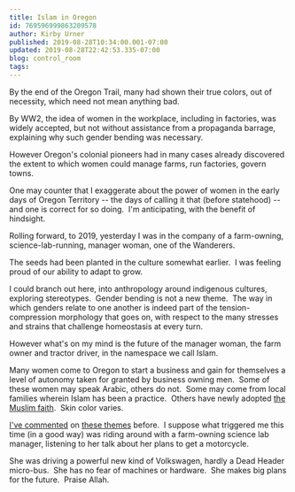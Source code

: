 ```yaml
---
title: Islam in Oregon
id: 769596999863209578
author: Kirby Urner
published: 2019-08-28T10:34:00.001-07:00
updated: 2019-08-28T22:42:53.335-07:00
blog: control_room
tags: 
---
```


[](https://www.flickr.com/photos/kirbyurner/48636798508/in/dateposted-public/)

By the end of the Oregon Trail, many had shown their true colors, out of necessity, which need not mean anything bad.

By WW2, the idea of women in the workplace, including in factories, was widely accepted, but not without assistance from a propaganda barrage, explaining why such gender bending was necessary.

However Oregon's colonial pioneers had in many cases already discovered the extent to which women could manage farms, run factories, govern towns.

One may counter that I exaggerate about the power of women in the early days of Oregon Territory -- the days of calling it that (before statehood) -- and one is correct for so doing.  I'm anticipating, with the benefit of hindsight.

Rolling forward, to 2019, yesterday I was in the company of a farm-owning, science-lab-running, manager woman, one of the Wanderers.

The seeds had been planted in the culture somewhat earlier.  I was feeling proud of our ability to adapt to grow.

I could branch out here, into anthropology around indigenous cultures, exploring stereotypes.  Gender bending is not a new theme.  The way in which genders relate to one another is indeed part of the tension-compression morphology that goes on, with respect to the many stresses and strains that challenge homeostasis at every turn.

However what's on my mind is the future of the manager woman, the farm owner and tractor driver, in the namespace we call Islam.

Many women come to Oregon to start a business and gain for themselves a level of autonomy taken for granted by business owning men.  Some of these women may speak Arabic, others do not.  Some may come from local families wherein Islam has been a practice.  Others have newly adopted [the Muslim faith](http://coffeeshopsnet.blogspot.com/2019/08/geometric-esoterica.html).  Skin color varies.

[I've commented](http://controlroom.blogspot.com/2007/08/liberal-islam.html) on [these themes](https://controlroom.blogspot.com/2013/09/interfaith-meetup.html) before.  I suppose what triggered me this time (in a good way) was riding around with a farm-owning science lab manager, listening to her talk about her plans to get a motorcycle.

She was driving a powerful new kind of Volkswagen, hardly a Dead Header micro-bus.  She has no fear of machines or hardware.  She makes big plans for the future.  Praise Allah.

[](https://www.flickr.com/photos/kirbyurner/48637291447/in/dateposted-public/)